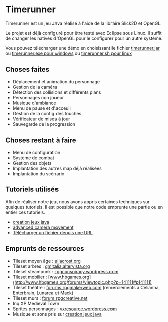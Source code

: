 Timerunner
==========

Timerunner est un jeu Java réalisé à l'aide de la libraire Slick2D et OpenGL.

Le projet est déjà configuré pour être testé avec Eclipse sous Linux. Il suffit de changer les natives d'OpenGL pour le configurer pour un autre système.

Vous pouvez télécharger une démo en choisissant le fichier [timerunner.jar](https://github.com/Claros/Timerunner/blob/master/timerunner.jar?raw=true) ou [timerunner.exe pour windows](https://github.com/Claros/Timerunner/blob/master/timerunner.exe.zip?raw=true) ou [timerunner.sh pour linux](https://github.com/Claros/Timerunner/blob/master/timerunner.sh.tar.bz2?raw=true)

Choses faites
-------------
* Déplacement et animation du personnage
* Gestion de la caméra
* Détection des collisions et différents plans
* Personnages non joueur
* Musique d'ambiance
* Menu de pause et d'acceuil
* Gestion de la config des touches
* Vérificateur de mises à jour
* Sauvegarde de la progression

Choses restant à faire
----------------------
* Menu de configuration
* Système de combat
* Gestion des objets
* Implantation des autres map déjà réalisées
* Implantation du scénario

Tutoriels utilisés
------------------
Afin de réaliser notre jeu, nous avons appris certaines techniques sur quelques tutoriels. Il est possible que notre code emprunte une partie ou en entier ces tutoriels.
* [creation jeux java](http://www.creationjeuxjava.fr/)
* [advanced camera movement](http://shockper.com/blog/tutorials/slick2d-advanced-camera-movement/)
* [Télécharger un fichier depuis une URL](http://respawner.fr/blog/index.php?post/2008/09/07/Telecharger-un-fichier-depuis-une-URL-avec-Java)

Emprunts de ressources
----------------------
* Tileset moyen âge : [allacrost.org](http://www.allacrost.org/forum/viewtopic.php?p=34055#p34055)
* Tileset arbres : [gmitalia.altervista.org](http://gmitalia.altervista.org/gmi_forum/viewtopic.php?p=123499&sid=a59f3246236cd43a2a6015a01c59a618#p123499)
* Tileset steampunk : [rpgconspiracy.wordpress.com](http://rpgconspiracy.wordpress.com/2011/06/23/steampunk-style-tilesets/)
* Tileset mobilier : [www.hbgames.org](http://www.hbgames.org/forums/viewtopic.php?p=141111#p141111)
* Tileset théâtre : [forums.rpgmakerweb.com](http://forums.rpgmakerweb.com/index.php?/topic/22-celiannas-parallax-tiles/?p=125) (remerciements à Celianna, Enterbrain, Lunarea et Mack)
* Tileset murs : [forum.rpgcreative.net](http://forum.rpgcreative.net/viewtopic.php?p=308948&sid=9d3a39f4a43e531e8b0caa71f6e3f969#p308948)
* Inq XP Medieval Town
* Sprites personnages : [vxresource.wordpress.com](http://vxresource.wordpress.com/2010/03/29/o-mai-gaad-its-an-update/)
* Musique et sons pris sur [creation jeux java](http://www.creationjeuxjava.fr/)
